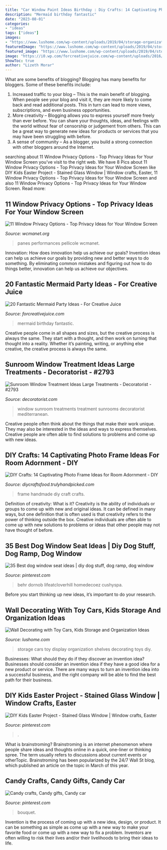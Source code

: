 ```yaml
---
title: "Car Window Paint Ideas Birthday : Diy Crafts: 14 Captivating Photo Frame Ideas For Room Adornment"
description: "Mermaid birthday fantastic"
date: "2023-08-01"
categories:
- "ideas"
tags: ["ideas"]
images:
- "https://www.lushome.com/wp-content/uploads/2019/04/storage-organization-decoration-ideas-cars-kids-toys-20.jpg"
featuredImage: "https://www.lushome.com/wp-content/uploads/2019/04/storage-organization-decoration-ideas-cars-kids-toys-20.jpg"
featured_image: "https://www.lushome.com/wp-content/uploads/2019/04/storage-organization-decoration-ideas-cars-kids-toys-20.jpg"
image: "https://i0.wp.com/forcreativejuice.com/wp-content/uploads/2016/05/mermaid-party-ideas/11-mermaid-party-ideas.jpg?w=600&amp;ssl=1"
ShowToc: true
author: "Lizeth Morar"
---
```



What are some benefits of blogging?
Blogging has many benefits for bloggers. Some of these benefits include: 
1. Increased traffic to your blog – This is the main benefit of blogging. When people see your blog and visit it, they are more likely to come back and read additional posts. This in turn can lead to more views, subscriptions, and even business opportunities. 
2. More creativity – Blogging allows you to express yourself more freely than ever before. You can share your thoughts, ideas, and feelings with the world without fear of censorship or judgement from others. This can be a great way to generate new ideas for products or services that you may have been struggling with before. 
3. A sense of community – As a blogger, you build a strong connection with other bloggers around the Internet.

	

		
searching about 11 Window Privacy Options - Top Privacy Ideas for Your Window Screen you've visit to the right web. We have 8 Pics about 11 Window Privacy Options - Top Privacy Ideas for Your Window Screen like DIY Kids Easter Project - Stained Glass Window | Window crafts, Easter, 11 Window Privacy Options - Top Privacy Ideas for Your Window Screen and also 11 Window Privacy Options - Top Privacy Ideas for Your Window Screen. Read more:
		
    
## 11 Window Privacy Options - Top Privacy Ideas For Your Window Screen

<img loading=lazy src="https://www.wcmanet.org/wp-content/uploads/2020/04/Glass-Film.jpg" onerror="this.onerror=null;this.src='https://tse4.mm.bing.net/th?id=OIP.OM5QPe_F4QcWaOXRrKbpxgHaLH&amp;pid=15.1';" alt="11 Window Privacy Options - Top Privacy Ideas for Your Window Screen">

_Source: wcmanet.org_

>panes performances pellicole wcmanet. 

	

Innovation: How does innovation help us achieve our goals?
Invention ideas can help us achieve our goals by providing new and better ways to do something. By eliminating common mistakes and figuring out how to do things better, innovation can help us achieve our objectives.

    
## 20 Fantastic Mermaid Party Ideas - For Creative Juice

<img loading=lazy src="https://i0.wp.com/forcreativejuice.com/wp-content/uploads/2016/05/mermaid-party-ideas/11-mermaid-party-ideas.jpg?w=600&amp;ssl=1" onerror="this.onerror=null;this.src='https://tse1.mm.bing.net/th?id=OIP.0yF6khDUqKd1FDehOEDM7AHaLG&amp;pid=15.1';" alt="20 Fantastic Mermaid Party Ideas - For Creative Juice">

_Source: forcreativejuice.com_

>mermaid birthday fantastic. 

	

Creative people come in all shapes and sizes, but the creative process is always the same. They start with a thought, and then work on turning that thought into a reality. Whether it’s painting, writing, or anything else creative, the creative process is always the same.

    
## Sunroom Window Treatment Ideas Large Treatments - Decoratorist - #2793

<img loading=lazy src="https://i0.wp.com/cdn.decoratorist.com/wp-content/uploads/sunroom-window-treatment-ideas-large-treatments-246442.jpg?fit=1192%2C794&amp;ssl=1" onerror="this.onerror=null;this.src='https://tse2.mm.bing.net/th?id=OIP.7P6noO8aXlN7DtwinOKo4wHaE7&amp;pid=15.1';" alt="Sunroom Window Treatment Ideas Large Treatments - Decoratorist - #2793">

_Source: decoratorist.com_

>window sunroom treatments treatment sunrooms decoratorist mediterranean. 

	

Creative people often think about the things that make their work unique. They may also be interested in the ideas and ways to express themselves. Creative people are often able to find solutions to problems and come up with new ideas.

    
## DIY Crafts: 14 Captivating Photo Frame Ideas For Room Adornment - DIY

<img loading=lazy src="http://diycraftsfood.trulyhandpicked.com/wp-content/uploads/2016/06/Handmade-picture-frame.jpg" onerror="this.onerror=null;this.src='https://tse2.mm.bing.net/th?id=OIP.n7eYWtHGqzhS2-oAi0-UNwDQEs&amp;pid=15.1';" alt="DIY Crafts: 14 Captivating Photo Frame Ideas for Room Adornment - DIY">

_Source: diycraftsfood.trulyhandpicked.com_

>frame handmade diy craft crafts. 

	

Definition of creativity: What is it?
Creativity is the ability of individuals or groups to come up with new and original ideas. It can be defined in many ways, but one definition that is often used is that creativity refers to the power of thinking outside the box. Creative individuals are often able to come up with new solutions to problems or ideas that other people may not have thought of before.

    
## 35 Best Dog Window Seat Ideas | Diy Dog Stuff, Dog Ramp, Dog Window

<img loading=lazy src="https://i.pinimg.com/474x/fd/64/3e/fd643eeda74badf14bb07d9d7b12123d--window-benches-window-seats.jpg" onerror="this.onerror=null;this.src='https://tse2.mm.bing.net/th?id=OIP.NtVVgC_5TZ0jBUyAHwjKIwAAAA&amp;pid=15.1';" alt="35 Best dog window seat ideas | diy dog stuff, dog ramp, dog window">

_Source: pinterest.com_

>behr dornob lifeatcloverhill homedecoez cushyspa. 

	

Before you start thinking up new ideas, it’s important to do your research.

    
## Wall Decorating With Toy Cars, Kids Storage And Organization Ideas

<img loading=lazy src="https://www.lushome.com/wp-content/uploads/2019/04/storage-organization-decoration-ideas-cars-kids-toys-20.jpg" onerror="this.onerror=null;this.src='https://tse3.mm.bing.net/th?id=OIP.1sft8gUoD51_4Qvty_E7EwHaKB&amp;pid=15.1';" alt="Wall Decorating with Toy Cars, Kids Storage and Organization Ideas">

_Source: lushome.com_

>storage cars toy display organization shelves decorating toys diy. 

	

Businesses: What should they do if they discover an invention idea?
Businesses should consider an invention idea if they have a good idea for a new product or service. There are many ways to turn an invention idea into a successful business, and the right company will be able to find the best path for their business.

    
## DIY Kids Easter Project - Stained Glass Window | Window Crafts, Easter

<img loading=lazy src="https://i.pinimg.com/736x/eb/d1/2e/ebd12e437dd2ccd655558cb2fc07c8fe.jpg" onerror="this.onerror=null;this.src='https://tse4.mm.bing.net/th?id=OIP.MjwTNb5E5LL0upy7BpilXwHaLH&amp;pid=15.1';" alt="DIY Kids Easter Project - Stained Glass Window | Window crafts, Easter">

_Source: pinterest.com_

>. 

	

What is brainstroming?
Brainstroming is an internet phenomenon where people share ideas and thoughts online in a quick, one-liner or thinking spree. The term usually refers to discussions about current events or otherTopic. Brainstroming has been popularized by the 24/7 Wall St blog, which published an article on the topic in March of this year.

    
## Candy Crafts, Candy Gifts, Candy Car

<img loading=lazy src="https://i.pinimg.com/736x/6d/dd/51/6ddd51fe8bebe683cd1252bc1b9fa9c1--candy-car-party-crafts.jpg" onerror="this.onerror=null;this.src='https://tse1.mm.bing.net/th?id=OIP.0_IcIbzVO4a5ByHeZCdKNAHaJ6&amp;pid=15.1';" alt="Candy crafts, Candy gifts, Candy car">

_Source: pinterest.com_

>bouquet. 

	

Invention is the process of coming up with a new idea, design, or product. It can be something as simple as come up with a new way to make your favorite food or come up with a new way to fix a problem. Inventors are often willing to risk their lives and/or their livelihoods to bring their ideas to life.

